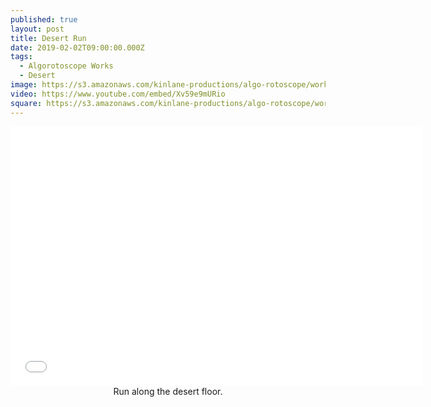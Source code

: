 ```yaml
---
published: true
layout: post
title: Desert Run
date: 2019-02-02T09:00:00.000Z
tags:
  - Algorotoscope Works
  - Desert
image: https://s3.amazonaws.com/kinlane-productions/algo-rotoscope/working/desert-run.jpg
video: https://www.youtube.com/embed/Xv59e9mURio
square: https://s3.amazonaws.com/kinlane-productions/algo-rotoscope/working/desert-run-square.jpg
---
```

<center><iframe width="660" height="415" src="{{ page.video }}" frameborder="0" allowfullscreen></iframe></center>
<center>Run along the desert floor.</center>
